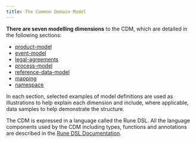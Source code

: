 ```yaml
---
title: The Common Domain Model
---
```


**There are seven modelling dimensions** to the CDM, which are detailed
in the following sections:

- [product-model](/docs/product-model) 
- [event-model](/docs/event-model) 
- [legal-agreements](/docs/legal-agreements)
- [process-model](/docs/process-model)
- [reference-data-model](/docs/reference-data-model) 
- [mapping](/docs/mapping)
- [namespace](/docs/namespace)


In each section, selected examples of model definitions are used as
illustrations to help explain each dimension and include, where
applicable, data samples to help demonstrate the structure.

The CDM is expressed in a language called the Rune DSL. All the
language components used by the CDM including types, functions and
annotations are described in the [Rune DSL Documentation](https://docs.rosetta-technology.io/rosetta/rosetta-dsl/rune-modelling-component).
